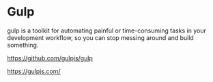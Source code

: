Gulp
==============

gulp is a toolkit for automating painful or time-consuming tasks in your development workflow, so you can stop messing around and build something.

https://github.com/gulpjs/gulp

https://gulpjs.com/
